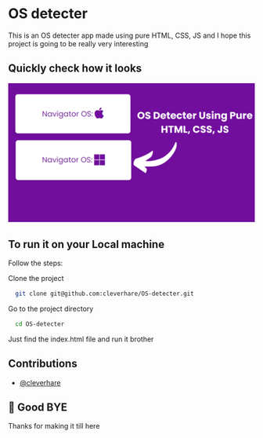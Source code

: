
# OS detecter

This is an OS detecter app made using pure HTML, CSS, JS and I hope this project is going to be really very interesting
## Quickly check how it looks

![App Screenshot](./Github.png)


## To run it on your Local machine 
Follow the steps:

Clone the project

```bash
  git clone git@github.com:cleverhare/OS-detecter.git
```

Go to the project directory

```bash
  cd OS-detecter
```

Just find the index.html file and run it brother




## Contributions

- [@cleverhare](https://www.github.com/cleverhare)


## 🚀 Good BYE
Thanks for making it till here

